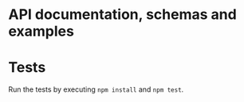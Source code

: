 # API documentation, schemas and examples

# Tests

Run the tests by executing `npm install` and `npm test`.
